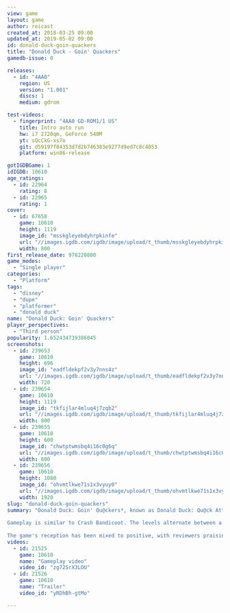 ```yaml
---
view: game
layout: game
author: reicast
created_at: 2018-03-25 09:00
updated_at: 2019-05-02 09:00
id: donald-duck-goin-quackers
title: "Donald Duck - Goin' Quackers"
gamedb-issue: 0

releases:
  - id: "4AA0"
    region: US
    version: "1.001"
    discs: 1
    medium: gdrom

test-videos:
  - fingerprint: "4AA0 GD-ROM1/1 US"
    title: Intro auto run
    hw: i7 2720qm, GeForce 540M
    yt: sQcCkG-xs7o
    git: d59197f84353d7d2b746383e9277d9ed7c8c4053
    platform: win86-release

gotIGDBGame: 1
idIGDB: 10610
age_ratings:
  - id: 22964
    rating: 8
  - id: 22965
    rating: 1
cover:
  - id: 67658
    game: 10610
    height: 1119
    image_id: "msskgleyebdyhrpkinfe"
    url: "//images.igdb.com/igdb/image/upload/t_thumb/msskgleyebdyhrpkinfe.jpg"
    width: 800
first_release_date: 978220800
game_modes:
  - "Single player"
categories:
  - "Platform"
tags:
  - "disney"
  - "dupe"
  - "platformer"
  - "donald duck"
name: "Donald Duck: Goin' Quackers"
player_perspectives:
  - "Third person"
popularity: 1.652434739386045
screenshots:
  - id: 239653
    game: 10610
    height: 696
    image_id: "eadfldekpf2v3y7nns4z"
    url: "//images.igdb.com/igdb/image/upload/t_thumb/eadfldekpf2v3y7nns4z.jpg"
    width: 720
  - id: 239654
    game: 10610
    height: 1119
    image_id: "tkfijlar4mluq4j7zqb2"
    url: "//images.igdb.com/igdb/image/upload/t_thumb/tkfijlar4mluq4j7zqb2.jpg"
    width: 800
  - id: 239655
    game: 10610
    height: 600
    image_id: "chwtptwmsbq4i16c0g6q"
    url: "//images.igdb.com/igdb/image/upload/t_thumb/chwtptwmsbq4i16c0g6q.jpg"
    width: 800
  - id: 239656
    game: 10610
    height: 1080
    image_id: "ohvmtlkwe71s1x3vyuy0"
    url: "//images.igdb.com/igdb/image/upload/t_thumb/ohvmtlkwe71s1x3vyuy0.jpg"
    width: 1920
slug: "donald-duck-goin-quackers"
summary: "Donald Duck: Goin' Qu@ckers*, known as Donald Duck: Qu@ck Att@ck in Europe, is a platform game developed by Ubisoft Montreal and published by Disney Interactive for various consoles and Windows-based personal computers. A completely different game with the same title was released for the Game Boy Color, as well as on Game Boy Advance, the latter being given the title Donald Duck Advance. 
 
Gameplay is similar to Crash Bandicoot. The levels alternate between a 2D and a 3D perspective. The story focuses on Donald Duck and his quest to save Daisy Duck from the evil magician Merlock. 
 
The game's reception has been mixed to positive, with reviewers praising the music, backgrounds, and animations, but criticizing the short length and the fact that it is mostly for the younger audience."
videos:
  - id: 21525
    game: 10610
    name: "Gameplay video"
    video_id: "zg72SrX3LOU"
  - id: 21526
    game: 10610
    name: "Trailer"
    video_id: "yRDhBh-gtMo"

---
```

